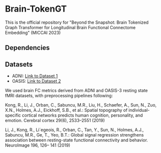# Brain-TokenGT
This is the official repository for "Beyond the Snapshot: Brain Tokenized Graph Transformer for Longitudinal Brain Functional Connectome Embedding" (MICCAI 2023)


## Dependencies


## Datasets

- ADNI: [Link to Dataset 1](https://adni.loni.usc.edu/)
- OASIS: [Link to Dataset 2](https://www.oasis-brains.org/)

We used brain FC metrics derived from ADNI and OASIS-3 resting state fMRI datasets, with preprocessing pipelines following:

Kong, R., Li, J., Orban, C., Sabuncu, M.R., Liu, H., Schaefer, A., Sun, N., Zuo,
X.N., Holmes, A.J., Eickhoff, S.B., et al.: Spatial topography of individual-specific
cortical networks predicts human cognition, personality, and emotion. Cerebral
cortex 29(6), 2533–2551 (2019)

Li, J., Kong, R., Li´egeois, R., Orban, C., Tan, Y., Sun, N., Holmes, A.J., Sabuncu,
M.R., Ge, T., Yeo, B.T.: Global signal regression strengthens association between
resting-state functional connectivity and behavior. NeuroImage 196, 126–
141 (2019)
